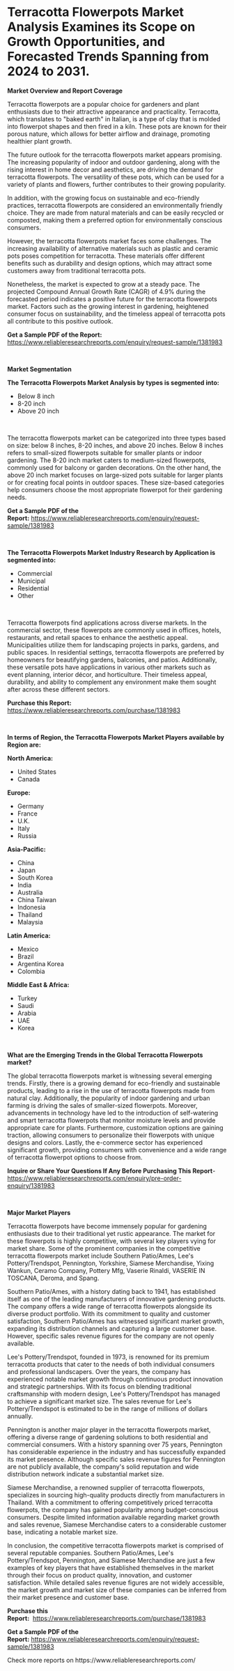 <p><h1>Terracotta Flowerpots Market Analysis Examines its Scope on Growth Opportunities, and Forecasted Trends Spanning from 2024 to 2031.</h1></p><p><strong>Market Overview and Report Coverage</strong></p>
<p><p>Terracotta flowerpots are a popular choice for gardeners and plant enthusiasts due to their attractive appearance and practicality. Terracotta, which translates to "baked earth" in Italian, is a type of clay that is molded into flowerpot shapes and then fired in a kiln. These pots are known for their porous nature, which allows for better airflow and drainage, promoting healthier plant growth.</p><p>The future outlook for the terracotta flowerpots market appears promising. The increasing popularity of indoor and outdoor gardening, along with the rising interest in home decor and aesthetics, are driving the demand for terracotta flowerpots. The versatility of these pots, which can be used for a variety of plants and flowers, further contributes to their growing popularity.</p><p>In addition, with the growing focus on sustainable and eco-friendly practices, terracotta flowerpots are considered an environmentally friendly choice. They are made from natural materials and can be easily recycled or composted, making them a preferred option for environmentally conscious consumers.</p><p>However, the terracotta flowerpots market faces some challenges. The increasing availability of alternative materials such as plastic and ceramic pots poses competition for terracotta. These materials offer different benefits such as durability and design options, which may attract some customers away from traditional terracotta pots.</p><p>Nonetheless, the market is expected to grow at a steady pace. The projected Compound Annual Growth Rate (CAGR) of 4.9% during the forecasted period indicates a positive future for the terracotta flowerpots market. Factors such as the growing interest in gardening, heightened consumer focus on sustainability, and the timeless appeal of terracotta pots all contribute to this positive outlook.</p></p>
<p><strong>Get a Sample PDF of the Report:</strong> <a href="https://www.reliableresearchreports.com/enquiry/request-sample/1381983">https://www.reliableresearchreports.com/enquiry/request-sample/1381983</a></p>
<p>&nbsp;</p>
<p><strong>Market Segmentation</strong></p>
<p><strong>The Terracotta Flowerpots Market Analysis by types is segmented into:</strong></p>
<p><ul><li>Below 8 inch</li><li>8-20 inch</li><li>Above 20 inch</li></ul></p>
<p>&nbsp;</p>
<p><p>The terracotta flowerpots market can be categorized into three types based on size: below 8 inches, 8-20 inches, and above 20 inches. Below 8 inches refers to small-sized flowerpots suitable for smaller plants or indoor gardening. The 8-20 inch market caters to medium-sized flowerpots, commonly used for balcony or garden decorations. On the other hand, the above 20 inch market focuses on large-sized pots suitable for larger plants or for creating focal points in outdoor spaces. These size-based categories help consumers choose the most appropriate flowerpot for their gardening needs.</p></p>
<p><strong>Get a Sample PDF of the Report:</strong>&nbsp;<a href="https://www.reliableresearchreports.com/enquiry/request-sample/1381983">https://www.reliableresearchreports.com/enquiry/request-sample/1381983</a></p>
<p>&nbsp;</p>
<p><strong>The Terracotta Flowerpots Market Industry Research by Application is segmented into:</strong></p>
<p><ul><li>Commercial</li><li>Municipal</li><li>Residential</li><li>Other</li></ul></p>
<p>&nbsp;</p>
<p><p>Terracotta flowerpots find applications across diverse markets. In the commercial sector, these flowerpots are commonly used in offices, hotels, restaurants, and retail spaces to enhance the aesthetic appeal. Municipalities utilize them for landscaping projects in parks, gardens, and public spaces. In residential settings, terracotta flowerpots are preferred by homeowners for beautifying gardens, balconies, and patios. Additionally, these versatile pots have applications in various other markets such as event planning, interior décor, and horticulture. Their timeless appeal, durability, and ability to complement any environment make them sought after across these different sectors.</p></p>
<p><strong>Purchase this Report:</strong>&nbsp; <a href="https://www.reliableresearchreports.com/purchase/1381983">https://www.reliableresearchreports.com/purchase/1381983</a></p>
<p>&nbsp;</p>
<p><strong>In terms of Region, the Terracotta Flowerpots Market Players available by Region are:</strong></p>
<p>
    <p> <strong> North America: </strong>
        <ul>
            <li>United States</li>
            <li>Canada</li>
        </ul>
        </p> 
    <p> <strong> Europe: </strong>
        <ul>
            <li>Germany</li>
            <li>France</li>
            <li>U.K.</li>
            <li>Italy</li>
            <li>Russia</li>
        </ul>
        </p> 
    <p> <strong> Asia-Pacific: </strong>
        <ul>
            <li>China</li>
            <li>Japan</li>
            <li>South Korea</li>
            <li>India</li>
            <li>Australia</li>
            <li>China Taiwan</li>
            <li>Indonesia</li>
            <li>Thailand</li>
            <li>Malaysia</li>
        </ul>
        </p> 
    <p> <strong> Latin America: </strong>
        <ul>
            <li>Mexico</li>
            <li>Brazil</li>
            <li>Argentina Korea</li>
            <li>Colombia</li>
        </ul>
        </p> 
    <p> <strong> Middle East & Africa: </strong>
        <ul>
            <li>Turkey</li>
            <li>Saudi</li>
            <li>Arabia</li>
            <li>UAE</li>
            <li>Korea</li>
        </ul>
    </p>
    </p>
<p>&nbsp;</p>
<p><strong>What are the Emerging Trends in the Global Terracotta Flowerpots market?</strong></p>
<p><p>The global terracotta flowerpots market is witnessing several emerging trends. Firstly, there is a growing demand for eco-friendly and sustainable products, leading to a rise in the use of terracotta flowerpots made from natural clay. Additionally, the popularity of indoor gardening and urban farming is driving the sales of smaller-sized flowerpots. Moreover, advancements in technology have led to the introduction of self-watering and smart terracotta flowerpots that monitor moisture levels and provide appropriate care for plants. Furthermore, customization options are gaining traction, allowing consumers to personalize their flowerpots with unique designs and colors. Lastly, the e-commerce sector has experienced significant growth, providing consumers with convenience and a wide range of terracotta flowerpot options to choose from.</p></p>
<p><strong>Inquire or Share Your Questions If Any Before Purchasing This Report</strong>- <a href="https://www.reliableresearchreports.com/enquiry/pre-order-enquiry/1381983">https://www.reliableresearchreports.com/enquiry/pre-order-enquiry/1381983</a></p>
<p>&nbsp;</p>
<p><strong>Major Market Players</strong></p>
<p><p>Terracotta flowerpots have become immensely popular for gardening enthusiasts due to their traditional yet rustic appearance. The market for these flowerpots is highly competitive, with several key players vying for market share. Some of the prominent companies in the competitive terracotta flowerpots market include Southern Patio/Ames, Lee's Pottery/Trendspot, Pennington, Yorkshire, Siamese Merchandise, Yixing Wankun, Ceramo Company, Pottery Mfg, Vaserie Rinaldi, VASERIE IN TOSCANA, Deroma, and Spang.</p><p>Southern Patio/Ames, with a history dating back to 1941, has established itself as one of the leading manufacturers of innovative gardening products. The company offers a wide range of terracotta flowerpots alongside its diverse product portfolio. With its commitment to quality and customer satisfaction, Southern Patio/Ames has witnessed significant market growth, expanding its distribution channels and capturing a large customer base. However, specific sales revenue figures for the company are not openly available.</p><p>Lee's Pottery/Trendspot, founded in 1973, is renowned for its premium terracotta products that cater to the needs of both individual consumers and professional landscapers. Over the years, the company has experienced notable market growth through continuous product innovation and strategic partnerships. With its focus on blending traditional craftsmanship with modern design, Lee's Pottery/Trendspot has managed to achieve a significant market size. The sales revenue for Lee's Pottery/Trendspot is estimated to be in the range of millions of dollars annually.</p><p>Pennington is another major player in the terracotta flowerpots market, offering a diverse range of gardening solutions to both residential and commercial consumers. With a history spanning over 75 years, Pennington has considerable experience in the industry and has successfully expanded its market presence. Although specific sales revenue figures for Pennington are not publicly available, the company's solid reputation and wide distribution network indicate a substantial market size.</p><p>Siamese Merchandise, a renowned supplier of terracotta flowerpots, specializes in sourcing high-quality products directly from manufacturers in Thailand. With a commitment to offering competitively priced terracotta flowerpots, the company has gained popularity among budget-conscious consumers. Despite limited information available regarding market growth and sales revenue, Siamese Merchandise caters to a considerable customer base, indicating a notable market size.</p><p>In conclusion, the competitive terracotta flowerpots market is comprised of several reputable companies. Southern Patio/Ames, Lee's Pottery/Trendspot, Pennington, and Siamese Merchandise are just a few examples of key players that have established themselves in the market through their focus on product quality, innovation, and customer satisfaction. While detailed sales revenue figures are not widely accessible, the market growth and market size of these companies can be inferred from their market presence and customer base.</p></p>
<p><strong>Purchase this Report:</strong>&nbsp;&nbsp;<a href="https://www.reliableresearchreports.com/purchase/1381983">https://www.reliableresearchreports.com/purchase/1381983</a></p>
<p></p>
<p><strong>Get a Sample PDF of the Report:</strong>&nbsp;<a href="https://www.reliableresearchreports.com/enquiry/request-sample/1381983">https://www.reliableresearchreports.com/enquiry/request-sample/1381983</a></p>
<p>Check more reports on https://www.reliableresearchreports.com/</p>